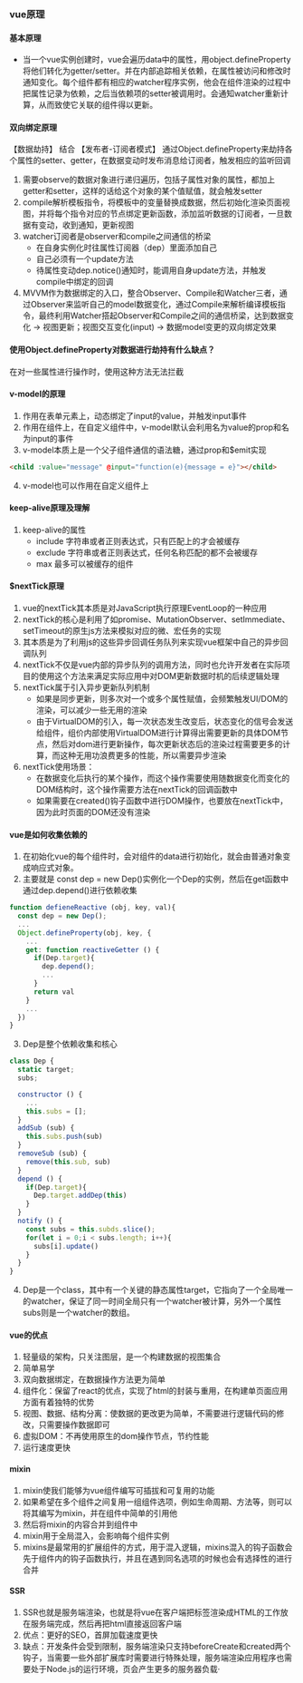 ### vue原理
#### 基本原理
* 当一个vue实例创建时，vue会遍历data中的属性，用object.defineProperty将他们转化为getter/setter。并在内部追踪相关依赖，在属性被访问和修改时通知变化。每个组件都有相应的watcher程序实例，他会在组件渲染的过程中把属性记录为依赖，之后当依赖项的setter被调用时。会通知watcher重新计算，从而致使它关联的组件得以更新。

#### 双向绑定原理
【数据劫持】 结合 【发布者-订阅者模式】
通过Object.defineProperty来劫持各个属性的setter、getter，在数据变动时发布消息给订阅者，触发相应的监听回调
1. 需要observe的数据对象进行递归遍历，包括子属性对象的属性，都加上getter和setter，这样的话给这个对象的某个值赋值，就会触发setter
2. compile解析模板指令，将模板中的变量替换成数据，然后初始化渲染页面视图，并将每个指令对应的节点绑定更新函数，添加监听数据的订阅者，一旦数据有变动，收到通知，更新视图
3. watcher订阅者是observer和compile之间通信的桥梁
    * 在自身实例化时往属性订阅器（dep）里面添加自己
    * 自己必须有一个update方法
    * 待属性变动dep.notice()通知时，能调用自身update方法，并触发compile中绑定的回调
4. MVVM作为数据绑定的入口，整合Observer、Compile和Watcher三者，通过Observer来监听自己的model数据变化，通过Compile来解析编译模板指令，最终利用Watcher搭起Observer和Compile之间的通信桥梁，达到数据变化 -> 视图更新；视图交互变化(input) -> 数据model变更的双向绑定效果

#### 使用Object.defineProperty对数据进行劫持有什么缺点？
在对一些属性进行操作时，使用这种方法无法拦截

#### v-model的原理
1. 作用在表单元素上，动态绑定了input的value，并触发input事件
2. 作用在组件上，在自定义组件中，v-model默认会利用名为value的prop和名为input的事件
3. v-model本质上是一个父子组件通信的语法糖，通过prop和$emit实现
```html
<child :value="message" @input="function(e){message = e}"></child>
```
4. v-model也可以作用在自定义组件上

#### keep-alive原理及理解
1. keep-alive的属性
   * include 字符串或者正则表达式，只有匹配上的才会被缓存
   * exclude 字符串或者正则表达式，任何名称匹配的都不会被缓存
   * max 最多可以被缓存的组件

#### $nextTick原理
1. vue的nextTick其本质是对JavaScript执行原理EventLoop的一种应用
2. nextTick的核心是利用了如promise、MutationObserver、setImmediate、setTimeout的原生js方法来模拟对应的微、宏任务的实现
3. 其本质是为了利用js的这些异步回调任务队列来实现vue框架中自己的异步回调队列
4. nextTick不仅是vue内部的异步队列的调用方法，同时也允许开发者在实际项目的使用这个方法来满足实际应用中对DOM更新数据时机的后续逻辑处理
5. nextTick属于引入异步更新队列机制
   * 如果是同步更新，则多次对一个或多个属性赋值，会频繁触发UI/DOM的渲染，可以减少一些无用的渲染
   * 由于VirtualDOM的引入，每一次状态发生改变后，状态变化的信号会发送给组件，组价内部使用VirtualDOM进行计算得出需要更新的具体DOM节点，然后对dom进行更新操作，每次更新状态后的渲染过程需要更多的计算，而这种无用功浪费更多的性能，所以需要异步渲染
6. nextTick使用场景：
   * 在数据变化后执行的某个操作，而这个操作需要使用随数据变化而变化的DOM结构时，这个操作需要方法在nextTick的回调函数中
   * 如果需要在created()钩子函数中进行DOM操作，也要放在nextTick中，因为此时页面的DOM还没有渲染

#### vue是如何收集依赖的
1. 在初始化vue的每个组件时，会对组件的data进行初始化，就会由普通对象变成响应式对象。
2. 主要就是 const dep = new Dep()实例化一个Dep的实例，然后在get函数中通过dep.depend()进行依赖收集
```js
function defieneReactive (obj, key, val){
  const dep = new Dep();
  ...
  Object.defineProperty(obj, key, {
    ...
    get: function reactiveGetter () {
      if(Dep.target){
        dep.depend();
        ...
      }
      return val
    }
    ...
  })
}
```
3. Dep是整个依赖收集和核心
```js
class Dep {
  static target;
  subs;

  constructor () {
    ...
    this.subs = [];
  }
  addSub (sub) {
    this.subs.push(sub)
  }
  removeSub (sub) {
    remove(this.sub, sub)
  }
  depend () {
    if(Dep.target){
      Dep.target.addDep(this)
    }
  }
  notify () {
    const subs = this.subds.slice();
    for(let i = 0;i < subs.length; i++){
      subs[i].update()
    }
  }
}
```
4. Dep是一个class，其中有一个关键的静态属性target，它指向了一个全局唯一的watcher，保证了同一时间全局只有一个watcher被计算，另外一个属性subs则是一个watcher的数组。

#### vue的优点
1. 轻量级的架构，只关注图层，是一个构建数据的视图集合
2. 简单易学
3. 双向数据绑定，在数据操作方法更为简单
4. 组件化：保留了react的优点，实现了html的封装与重用，在构建单页面应用方面有着独特的优势
5. 视图、数据、结构分离：使数据的更改更为简单，不需要进行逻辑代码的修改，只需要操作数据即可
6. 虚拟DOM：不再使用原生的dom操作节点，节约性能
7. 运行速度更快 

#### mixin
1. mixin使我们能够为vue组件编写可插拔和可复用的功能
2. 如果希望在多个组件之间复用一组组件选项，例如生命周期、方法等，则可以将其编写为mixin，并在组件中简单的引用他
3. 然后将mixin的内容合并到组件中
4. mixin用于全局混入，会影响每个组件实例
5. mixins是最常用的扩展组件的方式，用于混入逻辑，mixins混入的钩子函数会先于组件内的钩子函数执行，并且在遇到同名选项的时候也会有选择性的进行合并

#### SSR
1. SSR也就是服务端渲染，也就是将vue在客户端把标签渲染成HTML的工作放在服务端完成，然后再把html直接返回客户端
2. 优点：更好的SEO，首屏加载速度更快
3. 缺点：开发条件会受到限制，服务端渲染只支持beforeCreate和created两个钩子，当需要一些外部扩展库时需要进行特殊处理，服务端渲染应用程序也需要处于Node.js的运行环境，页会产生更多的服务器负载·